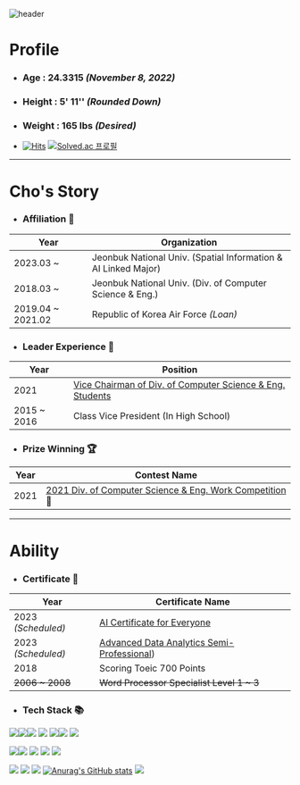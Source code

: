 ![header](https://capsule-render.vercel.app/api?type=waving&color=0:ed9d0b,100:f94001&height=180&section=header&text=Jumin%20Cho&fontSize=48&animation=fadeIn&fontAlignY=36&fontColor=ffffff)

# **Profile**
- ### **Age** : 24.3315 *(November 8, 2022)*
- ### **Height** : 5' 11'' *(Rounded Down)*
- ### **Weight** : 165 lbs *(Desired)*
- [![Hits](https://hits.seeyoufarm.com/api/count/incr/badge.svg?url=https%3A%2F%2Fgithub.com%2Fjumincho&count_bg=%23000000&title_bg=%23000000&icon=github.svg&icon_color=%23E7E7E7&title=GitHub&edge_flat=false)](https://hits.seeyoufarm.com) [![Solved.ac
프로필](http://mazassumnida.wtf/api/mini/generate_badge?boj=jumincho)](https://solved.ac/jumincho)
---
# **Cho's Story**
- ### Affiliation :school:
|Year|Organization|
|--|--|
|2023.03 ~ |Jeonbuk National Univ. (Spatial Information & AI Linked Major)|
|2018.03 ~ |Jeonbuk National Univ. (Div. of Computer Science & Eng.)|
|2019.04 ~ 2021.02|Republic of Korea Air Force *(Loan)*|
- ### Leader Experience :necktie:
|Year|Position|
|--|--|
|2021|[Vice Chairman of Div. of Computer Science & Eng. Students](https://instagram.com/jbnucse?igshid=YmMyMTA2M2Y=)|
|2015 ~ 2016|Class Vice President (In High School)|
- ### Prize Winning :trophy:
|Year|Contest Name|
|--|--|
|2021|[2021 Div. of Computer Science & Eng. Work Competition](https://cse.jbnu.ac.kr/cse/3585/subview.do?enc=Zm5jdDF8QEB8JTJGYmJzJTJGY3NlJTJGNTM3JTJGMjU0MjgyJTJGYXJ0Y2xWaWV3LmRvJTNG) 🥈|
---
# Ability
- ### Certificate :hammer:
|Year|Certificate Name|
|--|--|
|2023 *(Scheduled)*|[AI Certificate for Everyone](https://aice.study/certi/main)|
|2023 *(Scheduled)*|[Advanced Data Analytics Semi-Professional](https://www.dataq.or.kr/www/sub/a_06.do))|
|2018|Scoring Toeic 700 Points|
|~~2006 ~ 2008~~|~~Word Processor Specialist Level 1 ~ 3~~|

- ### Tech Stack :books:
<img src="https://img.shields.io/badge/c-A8B9CC?style=for-the-badge&logo=c&logoColor=white"><img src="https://img.shields.io/badge/c++-00599C?style=for-the-badge&logo=c%2B%2B&logoColor=white"><img src="https://img.shields.io/badge/c%23-239120?style=for-the-badge&logo=c-sharp&logoColor=white">
<img src="https://img.shields.io/badge/java-007396?style=for-the-badge&logo=java&logoColor=white"> 
<img src="https://img.shields.io/badge/python-3776AB?style=for-the-badge&logo=python&logoColor=white"><img src="https://img.shields.io/badge/pytorch-EE4C2C?style=for-the-badge&logo=pytorch&logoColor=white"> <img src="https://img.shields.io/badge/r-276DC3?style=for-the-badge&logo=r&logoColor=white">

<img src="https://img.shields.io/badge/visual studio-5C2D91?style=for-the-badge&logo=visualstudio&logoColor=white"><img src="https://img.shields.io/badge/visual studio code-007ACC?style=for-the-badge&logo=visualstudiocode&logoColor=white"> <img src="https://img.shields.io/badge/eclipse-2C2255?style=for-the-badge&logo=eclipseide&logoColor=white"> <img src="https://img.shields.io/badge/google colab-F9AB00?style=for-the-badge&logo=googlecolab&logoColor=white"> <img src="https://img.shields.io/badge/r studio-75AADB?style=for-the-badge&logo=rstudio&logoColor=white">

<img src="https://img.shields.io/badge/github-181717?style=for-the-badge&logo=github&logoColor=white"> <img src="https://img.shields.io/badge/notion-000000?style=for-the-badge&logo=notion&logoColor=white"> <img src="https://img.shields.io/badge/slack-4A154B?style=for-the-badge&logo=slack&logoColor=white"> [![Anurag's GitHub stats](https://github-readme-stats.vercel.app/api?username=jumincho)](https://github.com/jumincho/github-readme-stats) <img src="http://mazandi.herokuapp.com/api?handle=jumincho&theme=warm"/>
